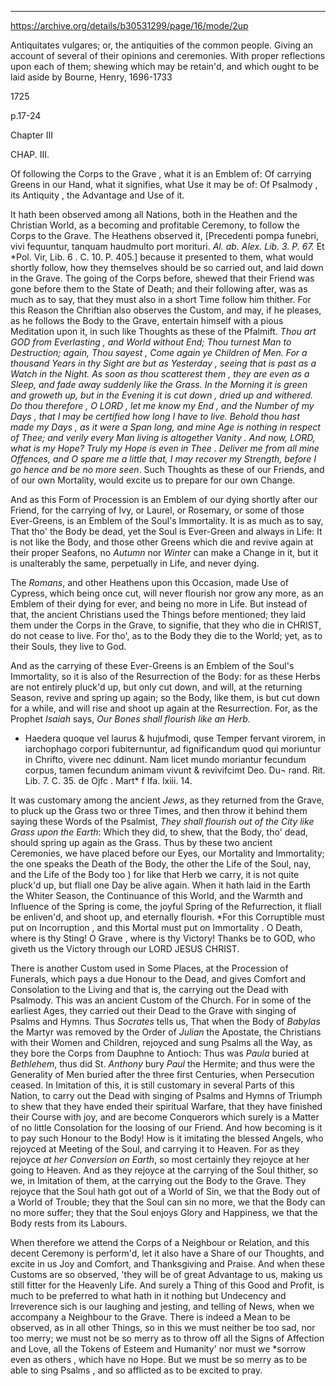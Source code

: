 

---

https://archive.org/details/b30531299/page/16/mode/2up

Antiquitates vulgares; or, the antiquities of the common people. Giving an account of several of their opinions and ceremonies. With proper reflections upon each of them; shewing which may be retain'd, and which ought to be laid aside
by Bourne, Henry, 1696-1733

1725

p.17-24

Chapter III



CHAP. III. 

Of following the Corps to the Grave , what it is an Emblem of: Of carrying Greens in our Hand, what it signifies, what Use it may be of: Of Psalmody , its Antiquity , the Advantage and Use of it.

It hath been observed among all Nations, both in the Heathen and the Christian World, as a becoming and profitable Ceremony, to follow the Corps to the Grave. The Heathens observed it, [Precedenti pompa funebri, vivi fequuntur, tanquam haudmulto port morituri. *Al. ab. Alex. Lib. 3. P. 67.* Et *Pol. Vir, Lib. 6 . C. 10. P. 405.] because it presented to them, what would shortly follow, how they themselves should be so carried out, and laid down in the Grave. The going of the Corps before, shewed that their Friend was gone before them to the State of Death; and their following after, was as much as to say, that they must also in a short Time follow him thither. For this Reason the Chriftian also observes the Custom, and may, if he pleases, as he follows the Body to the Grave, entertain himself with a pious Meditation upon it, in such like Thoughts as these of the Pfalmift. 
*Thou art GOD from Everlasting , and World without End; Thou turnest Man to Destruction; again, Thou sayest , Come again ye Children of Men. For a thousand Years in thy Sight are but as Yesterday , seeing that is past as a Watch in the Night. As soon as thou scatterest them , they are even as a Sleep, and fade away suddenly like the Grass. In the Morning it is green and groweth up, but in the Evening it is cut down , dried up and withered. Do thou therefore , O LORD , let me know my End , and the Number of my Days , that I may be certified how long I have to live. Behold thou hast made my Days , as it were a Span long, and mine Age is nothing in respect of Thee;  and verily every Man living is altogether Vanity . And now, LORD, what is my Hope? Truly my Hope is even in Thee . Deliver me from all mine Offences, and O spare me a little that, I may recover my Strength, before I go hence and be no more seen*. Such Thoughts as these of our Friends, and of our own Mortality, would excite us to prepare for our own Change.

And as this Form of Procession is an Emblem of our dying shortly after our Friend, for the carrying of Ivy, or Laurel, or Rosemary, or some of those Ever-Greens, is an Emblem of the Soul's Immortality. It is as much as to say, That tho' the Body be dead, yet the Soul is Ever-Green and always in Life: It is not like the Body, and those other Greens which die and revive again at their proper Seafons, no *Autumn* nor *Winter* can make a Change in it, but it is unalterably the same, perpetually in Life, and never dying.

The *Romans*, and other Heathens upon this Occasion, made Use of Cypress, which being once cut, will never flourish nor grow any more, as an Emblem of their dying for ever, and being no more in Life. But instead of that, the ancient Christians used the Things before mentioned; they laid them under the Corps in the Grave, to signifie, that they who die in CHRIST, do not cease to live. For tho', as to the Body they die to the World; yet, as to their Souls, they live to God.

And as the carrying of these Ever-Greens is an Emblem of the Soul's Immortality, so it is also of the Resurrection of the Body: for as these Herbs are not entirely pluck'd up, but only cut down, and will, at the returning Season, revive and spring up again; so the Body, like them, is but cut down for a while, and will rise and shoot up again at the Resurrection. For, as the Prophet *Isaiah* says, *Our Bones shall flourish like an Herb*.

* Haedera quoque vel laurus & hujufmodi, quse Temper fervant virorem, in iarchophago corpori fubiternuntur, ad fignificandum quod qui moriuntur in Chrifto, vivere nec ddinunt. Nam licet mundo moriantur fecundum corpus, tamen fecundum animam vivunt & revivifcimt Deo. Du¬ rand. Rit. Lib. 7. C. 35. de Ojfc . Mart* f Ifa. lxiii. 14.

It was customary among the ancient *Jews*, as they returned from the Grave, to pluck up the Grass two or three Times, and then throw it behind them saying these Words of the Psalmist, *They shall flourish out of the City like Grass upon the Earth*: Which they did, to shew, that the Body, tho' dead, should spring up again as the Grass. Thus by these two ancient Ceremonies, we have placed before our Eyes, our Mortality and Immortality; the one speaks the Death of the Body, the other the Life of the Soul, nay, and the Life of the Body too ) for like that Herb we carry, it is not quite pluck'd up, but fliall one Day be alive again. When it hath laid in the Earth the Whiter Season, the Continuance of this World, and the Warmth and Influence of the Spring is come, the joyful Spring of the Refurrection, it fliall be enliven'd, and shoot up, and eternally flourish. *For this Corruptible must put on Incorruption , and this Mortal must put on Immortality . O Death, where is thy Sting! O Grave , where is thy Victory! Thanks be to GOD, who giveth us the Victory through our LORD JESUS CHRIST.

There is another Custom used in Some Places, at the Procession of Funerals, which pays a due Honour to the Dead, and gives Comfort and Consolation to the Living and that is, the carrying out the Dead with Psalmody. This was an ancient Custom of the Church. For in some of the earliest Ages, they carried out their Dead to the Grave with singing of Psalms and Hymns. Thus *Socrates* tells us, That when the Body of *Babylas* the Martyr was removed by the Order of *Julian* the Apostate, the Christians with their Women and Children, rejoyced and sung Psalms all the Way, as they bore the Corps from Dauphne to Antioch: Thus was *Paula* buried at *Bethlehem*, thus did St. *Anthony* bury *Paul* the Hermite; and thus were the Generality of Men buried after the three first Centuries, when Persecution ceased. In Imitation of this, it is still customary in several Parts of this Nation, to carry out the Dead with singing of Psalms and Hymns of Triumph to shew that they have ended their spiritual Warfare, that they have finished their Course with joy, and are become Conquerors which surely is a Matter of no little Consolation for the loosing of our Friend. And how becoming is it to pay such Honour to the Body! How is it imitating the blessed Angels, who rejoyced at Meeting of the Soul, and carrying it to Heaven. For as they rejoyce *at her Conversion on Earth*, so most certainly they rejoyce at her going to Heaven. And as they rejoyce at the carrying of the Soul thither, so we, in Imitation of them, at the carrying out the Body to the Grave. They rejoyce that the Soul hath got out of a World of Sin, we that the Body out of a World of Trouble; they that the Soul can sin no more, we that the Body can no more suffer; they that the Soul enjoys Glory and Happiness, we that the Body rests from its Labours.

When therefore we attend the Corps of a Neighbour or Relation, and this decent Ceremony is perform'd, let it also have a Share of our Thoughts, and excite in us Joy and Comfort, and Thanksgiving and Praise. And when these Customs are so observed, 'they will be of great Advantage to us, making us still fitter for the Heavenly Life. And surely a Thing of this Good and Profit, is much to be preferred to what hath in it nothing but Undecency and Irreverence sich is our laughing and jesting, and telling of News, when we accompany a Neighbour to the Grave. There is indeed a Mean to be observed, as in all other Things, so in this we must neither be too sad, nor too merry; we must not be so merry as to throw off all the Signs of Affection and Love, all the Tokens of Esteem and Humanity' nor must we *sorrow even as others , which have no Hope. But we must be so merry as to be able to sing Psalms , and so afflicted as to be excited to pray.






